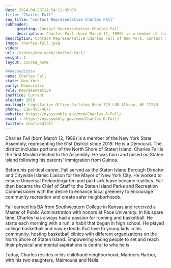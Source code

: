 ```yaml
---
date: 2024-04-26T11:54:12-05:00
title: "Charles Fall"
seo_title: "contact Representative Charles Fall"
subheader:
     greeting: Contact Representative Charles Fall
     description: Charles Fall (born March 12, 1989) is a member of the New York State Assembly, representing the 61st District since 2019. He is a Democrat. The district includes portions of the North Shore of Staten Island. Charles Fall is the first Muslim elected to the Assembly. He was born and raised on Staten Island following his parents' immigration from Guinea.
description: Contact Representative Charles Fall of New York. Contact information for Charles Fall includes email address, phone number, and mailing address.
image: charles-fall.jpeg
video:
url: /states/new-york/charles-fall/
weight: 1
layout: course_home

####candidate
name: Charles Fall
state: New York
party: Democratic
role: Representative
inoffice: Current
elected: 2019
mailing1: Legislative Office Building Room 729 LOB Albany, NY 12248
phone1: 518-455-4677
website: https://nyassembly.gov/mem/Charles-D-Fall/
email : https://nyassembly.gov/mem/Charles-D-Fall/
twitter: charlesdfall
---
```

Charles Fall (born March 12, 1989) is a member of the New York State Assembly, representing the 61st District since 2019. He is a Democrat. The district includes portions of the North Shore of Staten Island. Charles Fall is the first Muslim elected to the Assembly. He was born and raised on Staten Island following his parents' immigration from Guinea.

Before his political career, Fall served as the Staten Island Borough Director and Citywide Islamic Liaison for the Mayor of New York City. He worked to ensure Universal Prekindergarten and paid sick leave became realities. Fall then became the Chief of Staff to the Staten Island Parks and Recreation Commissioner with the desire to enhance local greenery to encourage community recreation and create safer neighborhoods.

Fall earned his BA from Southwestern College in Kansas and received a Master of Public Administration with honors at Pace University. In his spare time, Charles has always had a passion for running and basketball. He starts each morning with a run, a habit that began in high school. He played college basketball and now extends that love to young kids in his community, hosting basketball clinics with different organizations on the North Shore of Staten Island. Empowering young people to set and reach their physical and mental aspirations is central to who he is.

Today, Charles resides in his childhood neighborhood, Mariners Harbor, with his two daughters, Maimouna and Naila.
